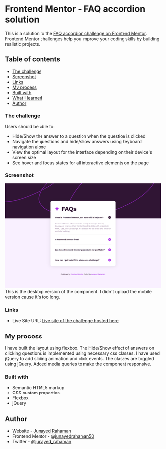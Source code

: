 # Frontend Mentor - FAQ accordion solution

This is a solution to the [FAQ accordion challenge on Frontend Mentor](https://www.frontendmentor.io/challenges/faq-accordion-wyfFdeBwBz). Frontend Mentor challenges help you improve your coding skills by building realistic projects.

## Table of contents

- [The challenge](#the-challenge)
- [Screenshot](#screenshot)
- [Links](#links)
- [My process](#my-process)
- [Built with](#built-with)
- [What I learned](#what-i-learned)
- [Author](#author)

### The challenge

Users should be able to:

- Hide/Show the answer to a question when the question is clicked
- Navigate the questions and hide/show answers using keyboard navigation alone
- View the optimal layout for the interface depending on their device's screen size
- See hover and focus states for all interactive elements on the page

### Screenshot

![Desktop-view](screenshot/screenshot-desktop.png)
This is the desktop version of the component. I didn't upload the mobile version cause it's too long.

### Links

- Live Site URL: [Live site of the challenge hosted here](https://faq-accordion7.netlify.app/)

## My process

I have built the layout using flexbox. The Hide/Show effect of answers on clicking questions is implemented using necessary css classes. I have used jQuery to add sliding animation and click events. The classes are toggled using jQuery. Added media queries to make the component responsive.

### Built with

- Semantic HTML5 markup
- CSS custom properties
- Flexbox
- jQuery

## Author

- Website - [Junayed Rahaman](https://webpixels.netlify.app/)
- Frontend Mentor - [@junayedrahaman50](https://www.frontendmentor.io/profile/junayedrahaman50)
- Twitter - [@junayed_rahaman](https://twitter.com/junayed_rahaman)

